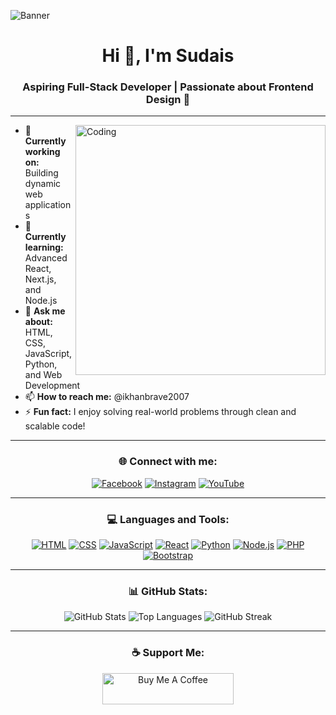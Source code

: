 ![Banner](https://user-images.githubusercontent.com/74038190/241765440-80728820-e06b-4f66-8e57-113fad358fa0.png)

<h1 align="center">Hi 👋, I'm Sudais</h1>
<h3 align="center">Aspiring Full-Stack Developer | Passionate about Frontend Design 🚀</h3>

---

<img align="right" alt="Coding" width="400" src="https://user-images.githubusercontent.com/74038190/216622973-914f4ef4-bad2-44bf-8c8f-8be0801f0101.gif">

- 🔭 **Currently working on:** Building dynamic web applications  
- 🌱 **Currently learning:** Advanced React, Next.js, and Node.js  
- 💬 **Ask me about:** HTML, CSS, JavaScript, Python, and Web Development  
- 📫 **How to reach me:** @ikhanbrave2007  
- ⚡ **Fun fact:** I enjoy solving real-world problems through clean and scalable code!  

---

<h3 align="center">🌐 Connect with me:</h3>
<p align="center">
  <a href="https://fb.com/sudiswahidi" target="_blank"><img src="https://img.icons8.com/color/48/000000/facebook-new.png" alt="Facebook"/></a>
  <a href="https://instagram.com/sudais345665757" target="_blank"><img src="https://img.icons8.com/fluency/48/000000/instagram-new.png" alt="Instagram"/></a>
  <a href="https://www.youtube.com/c/stone334shine" target="_blank"><img src="https://img.icons8.com/color/48/000000/youtube-play.png" alt="YouTube"/></a>
</p>

---

<h3 align="center">💻 Languages and Tools:</h3>
<p align="center">
  <a href="https://developer.mozilla.org/en-US/docs/Web/HTML" target="_blank"><img src="https://img.icons8.com/color/48/000000/html-5.png" alt="HTML"/></a>
  <a href="https://developer.mozilla.org/en-US/docs/Web/CSS" target="_blank"><img src="https://img.icons8.com/color/48/000000/css3.png" alt="CSS"/></a>
  <a href="https://www.javascript.com" target="_blank"><img src="https://img.icons8.com/color/48/000000/javascript--v1.png" alt="JavaScript"/></a>
  <a href="https://reactjs.org/" target="_blank"><img src="https://img.icons8.com/color/48/000000/react-native.png" alt="React"/></a>
  <a href="https://www.python.org/" target="_blank"><img src="https://img.icons8.com/color/48/000000/python--v1.png" alt="Python"/></a>
  <a href="https://nodejs.org/" target="_blank"><img src="https://img.icons8.com/color/48/000000/nodejs.png" alt="Node.js"/></a>
  <a href="https://www.php.net" target="_blank"><img src="https://img.icons8.com/officel/48/000000/php-logo.png" alt="PHP"/></a>
  <a href="https://getbootstrap.com/" target="_blank"><img src="https://img.icons8.com/color/48/000000/bootstrap.png" alt="Bootstrap"/></a>
</p>

---

<h3 align="center">📊 GitHub Stats:</h3>
<p align="center">
  <img src="https://github-readme-stats.vercel.app/api?username=kalikhan234&show_icons=true&theme=radical" alt="GitHub Stats" />
  <img src="https://github-readme-stats.vercel.app/api/top-langs/?username=kalikhan234&layout=compact&theme=radical" alt="Top Languages" />
  <img src="https://github-readme-streak-stats.herokuapp.com/?user=kalikhan234&theme=radical" alt="GitHub Streak" />
</p>

---

<h3 align="center">☕ Support Me:</h3>
<p align="center">
  <a href="https://www.buymeacoffee.com/kalikhan234" target="_blank"><img src="https://cdn.buymeacoffee.com/buttons/v2/default-yellow.png" height="50" width="210" alt="Buy Me A Coffee" /></a>
</p>

